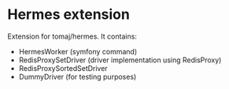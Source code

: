 # Hermes extension
Extension for tomaj/hermes. It contains:
- HermesWorker (symfony command)
- RedisProxySetDriver (driver implementation using RedisProxy)
- RedisProxySortedSetDriver 
- DummyDriver (for testing purposes)
